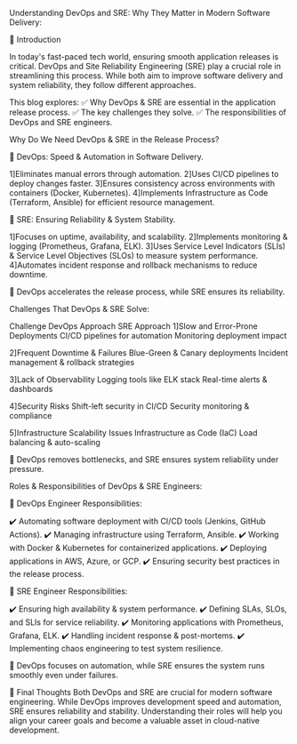 Understanding DevOps and SRE: Why They Matter in Modern Software Delivery:



🚀 Introduction



In today's fast-paced tech world, ensuring smooth application releases is critical. DevOps and Site Reliability Engineering (SRE) play a crucial role in streamlining this process. While both aim to improve software delivery and system reliability, they follow different approaches.



This blog explores:
✅ Why DevOps & SRE are essential in the application release process.
✅ The key challenges they solve.
✅ The responsibilities of DevOps and SRE engineers.


Why Do We Need DevOps & SRE in the Release Process?


🔹 DevOps: Speed & Automation in Software Delivery.

1]Eliminates manual errors through automation.
2]Uses CI/CD pipelines to deploy changes faster.
3]Ensures consistency across environments with containers (Docker, Kubernetes).
4]Implements Infrastructure as Code (Terraform, Ansible) for efficient resource management.


🔹 SRE: Ensuring Reliability & System Stability.

1]Focuses on uptime, availability, and scalability.
2]Implements monitoring & logging (Prometheus, Grafana, ELK).
3]Uses Service Level Indicators (SLIs) & Service Level Objectives (SLOs) to measure system performance.
4]Automates incident response and rollback mechanisms to reduce downtime.


🔸 DevOps accelerates the release process, while SRE ensures its reliability.

Challenges That DevOps & SRE Solve:
  
  Challenge                             DevOps Approach                       SRE Approach
1]Slow and Error-Prone Deployments      CI/CD pipelines for automation       Monitoring deployment impact 

2]Frequent Downtime & Failures          Blue-Green & Canary deployments      Incident management & rollback strategies

3]Lack of Observability                 Logging tools like ELK stack         Real-time alerts & dashboards

4]Security Risks                        Shift-left security in CI/CD         Security monitoring & compliance

5]Infrastructure Scalability Issues     Infrastructure as Code (IaC)         Load balancing & auto-scaling


🔸 DevOps removes bottlenecks, and SRE ensures system reliability under pressure.


 Roles & Responsibilities of DevOps & SRE Engineers:
 
 🔹 DevOps Engineer Responsibilities:

✔️ Automating software deployment with CI/CD tools (Jenkins, GitHub Actions).
✔️ Managing infrastructure using Terraform, Ansible.
✔️ Working with Docker & Kubernetes for containerized applications.
✔️ Deploying applications in AWS, Azure, or GCP.
✔️ Ensuring security best practices in the release process.



🔹 SRE Engineer Responsibilities:

✔️ Ensuring high availability & system performance.
✔️ Defining SLAs, SLOs, and SLIs for service reliability.
✔️ Monitoring applications with Prometheus, Grafana, ELK.
✔️ Handling incident response & post-mortems.
✔️ Implementing chaos engineering to test system resilience.


🔸 DevOps focuses on automation, while SRE ensures the system runs smoothly even under failures.


🚀 Final Thoughts
Both DevOps and SRE are crucial for modern software engineering. While DevOps improves development speed and automation, SRE ensures reliability and stability. Understanding their roles will help you align your career goals and become a valuable asset in cloud-native development.
 
